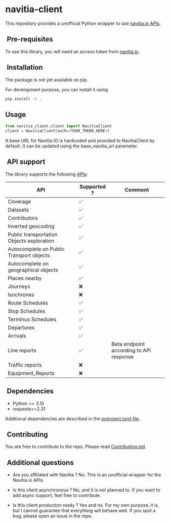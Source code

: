 # navitia-client

This repository provides a unofficial Python wrapper to use [navitia.io APIs](https://doc.navitia.io).

##  Pre-requisites

To use this library, you will need an access token from [navitia.io](https://navitia.io/tarifs/).

##  Installation

The package is not yet available on pip.

For development purpose, you can install it using

```bash
pip install -e .
```

## Usage

```python
from navitia_client.client import NavitiaClient
client = NavitiaClient(auth=<YOUR_TOKEN_HERE>)
```

A base URL for Navitia IO is hardcoded and provided to NavitiaClient by default. It can be updated using the base_navitia_url parameter.

##  API support

The library supports the following [APIs](https://doc.navitia.io/#api-catalog):

| API                                       | Supported ? | Comment                                 |
| ----------------------------------------- | ----------- | --------------------------------------- |
| Coverage                                  | ✅           |                                         |
| Datasets                                  | ✅           |                                         |
| Contributors                              | ✅           |                                         |
| Inverted geocoding                        | ✅           |                                         |
| Public transportation Objects exploration | ✅           |                                         |
| Autocomplete on Public Transport objects  | ✅           |                                         |
| Autocomplete on geographical objects      | ✅           |                                         |
| Places nearby                             | ✅           |                                         |
| Journeys                                  | ❌           |                                         |
| Isochrones                                | ❌           |                                         |
| Route Schedules                           | ✅           |                                         |
| Stop Schedules                            | ✅           |                                         |
| Terminus Schedules                        | ✅           |                                         |
| Departures                                | ✅           |                                         |
| Arrivals                                  | ✅           |                                         |
| Line reports                              | ✅           | Beta endpoint according to API response |
| Traffic reports                           | ❌           |                                         |
| Equipment_Reports                         | ❌           |                                         |

##  Dependencies

* Python >= 3.10
* requests>=2.31

Additional dependencies are described in the [pyproject.toml file](pyproject.toml).

##  Contributing

You are free to contribute to the repo. Please read [Contributing.md](CONTRIBUTING.md).

##  Additional questions

* Are you affiliated with Navitia ?
No. This is an unofficial wrapper for the Navitia.io APIs.

* Is this client asynchronous ?
No, and it is not planned to. If you want to add async support, feel free to contribute.

* Is this client production ready ?
Yes and no. For my own purpose, it is, but I cannot guarantee that everything will behave well. If you spot a bug, please open an issue in the repo.
